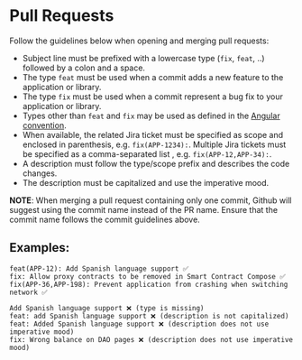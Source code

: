 # Pull Requests

Follow the guidelines below when opening and merging pull requests:

-   Subject line must be prefixed with a lowercase type (`fix`, `feat`, ..) followed by a colon and a space.
-   The type `feat` must be used when a commit adds a new feature to the application or library.
-   The type `fix` must be used when a commit represent a bug fix to your application or library.
-   Types other than `feat` and `fix` may be used as defined in the
    [Angular convention](https://github.com/angular/angular/blob/22b96b9/CONTRIBUTING.md#type).
-   When available, the related Jira ticket must be specified as scope and enclosed in parenthesis, e.g.
    `fix(APP-1234):`. Multiple Jira tickets must be specified as a comma-separated list , e.g. `fix(APP-12,APP-34):`.
-   A description must follow the type/scope prefix and describes the code changes.
-   The description must be capitalized and use the imperative mood.

**NOTE**: When merging a pull request containing only one commit, Github will suggest using the commit name instead of
the PR name. Ensure that the commit name follows the commit guidelines above.

## Examples:

```
feat(APP-12): Add Spanish language support ✅
fix: Allow proxy contracts to be removed in Smart Contract Compose ✅
fix(APP-36,APP-198): Prevent application from crashing when switching network ✅

Add Spanish language support ❌ (type is missing)
feat: add Spanish language support ❌ (description is not capitalized)
feat: Added Spanish language support ❌ (description does not use imperative mood)
fix: Wrong balance on DAO pages ❌ (description does not use imperative mood)
```
